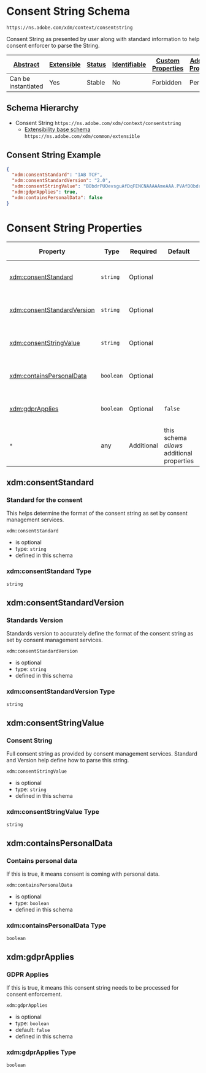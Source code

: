 
# Consent String Schema

```
https://ns.adobe.com/xdm/context/consentstring
```

Consent String as presented by user along with standard information to help consent enforcer to parse the String.

| [Abstract](../../../abstract.md) | [Extensible](../../../extensions.md) | [Status](../../../status.md) | [Identifiable](../../../id.md) | [Custom Properties](../../../extensions.md) | [Additional Properties](../../../extensions.md) | Defined In |
|----------------------------------|--------------------------------------|------------------------------|--------------------------------|---------------------------------------------|-------------------------------------------------|------------|
| Can be instantiated | Yes | Stable | No | Forbidden | Permitted | [datatypes/consent/consentstring.schema.json](datatypes/consent/consentstring.schema.json) |
## Schema Hierarchy

* Consent String `https://ns.adobe.com/xdm/context/consentstring`
  * [Extensibility base schema](../extensible.schema.md) `https://ns.adobe.com/xdm/common/extensible`


## Consent String Example
```json
{
  "xdm:consentStandard": "IAB TCF",
  "xdm:consentStandardVersion": "2.0",
  "xdm:consentStringValue": "BObdrPUOevsguAfDqFENCNAAAAAmeAAA.PVAfDObdrA.DqFENCAmeAENCDA",
  "xdm:gdprApplies": true,
  "xdm:containsPersonalData": false
}
```

# Consent String Properties

| Property | Type | Required | Default | Defined by |
|----------|------|----------|---------|------------|
| [xdm:consentStandard](#xdmconsentstandard) | `string` | Optional |  | Consent String (this schema) |
| [xdm:consentStandardVersion](#xdmconsentstandardversion) | `string` | Optional |  | Consent String (this schema) |
| [xdm:consentStringValue](#xdmconsentstringvalue) | `string` | Optional |  | Consent String (this schema) |
| [xdm:containsPersonalData](#xdmcontainspersonaldata) | `boolean` | Optional |  | Consent String (this schema) |
| [xdm:gdprApplies](#xdmgdprapplies) | `boolean` | Optional | `false` | Consent String (this schema) |
| `*` | any | Additional | this schema *allows* additional properties |

## xdm:consentStandard
### Standard for the consent

This helps determine the format of the consent string as set by consent management services.

`xdm:consentStandard`
* is optional
* type: `string`
* defined in this schema

### xdm:consentStandard Type


`string`






## xdm:consentStandardVersion
### Standards Version

Standards version to accurately define the format of the consent string as set by consent management services.

`xdm:consentStandardVersion`
* is optional
* type: `string`
* defined in this schema

### xdm:consentStandardVersion Type


`string`






## xdm:consentStringValue
### Consent String

Full consent string as provided by consent management services. Standard and Version help define how to parse this string.

`xdm:consentStringValue`
* is optional
* type: `string`
* defined in this schema

### xdm:consentStringValue Type


`string`






## xdm:containsPersonalData
### Contains personal data

If this is true, it means consent is coming with personal data.

`xdm:containsPersonalData`
* is optional
* type: `boolean`
* defined in this schema

### xdm:containsPersonalData Type


`boolean`





## xdm:gdprApplies
### GDPR Applies

If this is true, it means this consent string needs to be processed for consent enforcement.

`xdm:gdprApplies`
* is optional
* type: `boolean`
* default: `false`
* defined in this schema

### xdm:gdprApplies Type


`boolean`




